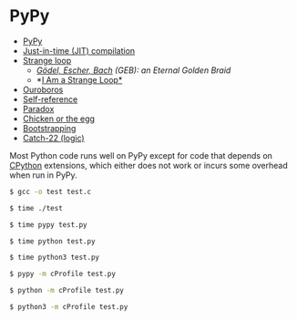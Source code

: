 # PyPy

* [PyPy](https://en.wikipedia.org/wiki/PyPy)
* [Just-in-time (JIT) compilation](https://en.wikipedia.org/wiki/Just-in-time_compilation)
* [Strange loop](https://en.wikipedia.org/wiki/Strange_loop)
  * *[Gödel, Escher, Bach](https://en.wikipedia.org/wiki/G%C3%B6del,_Escher,_Bach) (GEB): an Eternal Golden Braid*
  * *[I Am a Strange Loop*](https://en.wikipedia.org/wiki/I_Am_a_Strange_Loop)
* [Ouroboros](https://en.wikipedia.org/wiki/Ouroboros)
* [Self-reference](https://en.wikipedia.org/wiki/Self-reference)
* [Paradox](https://en.wikipedia.org/wiki/Paradox)
* [Chicken or the egg](https://en.wikipedia.org/wiki/Chicken_or_the_egg)
* [Bootstrapping](https://en.wikipedia.org/wiki/Bootstrapping)
* [Catch-22 (logic)](https://en.wikipedia.org/wiki/Catch-22_(logic))

Most Python code runs well on PyPy except for code that depends on [CPython](https://en.wikipedia.org/wiki/CPython) extensions, which either does not work or incurs some overhead when run in PyPy.

```sh
$ gcc -o test test.c

$ time ./test

$ time pypy test.py

$ time python test.py

$ time python3 test.py

$ pypy -m cProfile test.py

$ python -m cProfile test.py

$ python3 -m cProfile test.py
```
